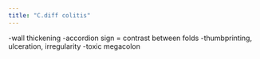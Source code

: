 ```yaml
---
title: "C.diff colitis"
---
```

-wall thickening
-accordion sign = contrast between folds
-thumbprinting, ulceration, irregularity
-toxic megacolon

